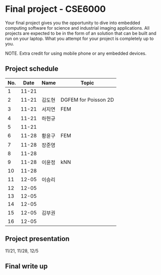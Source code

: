 # Final project - CSE6000

Your final project gives you the opportunity to dive into embedded computing software for science and industrial imaging applications. All projects are expected to be in the form of an solution that can be built and run on your laptop. What you attempt for your project is completely up to you.

NOTE. Extra credit for using mobile phone or any embedded devices.

## Project schedule
| No.   | Date  | Name | Topic |
| ----- | ----- | ---- | ----- |
| 1     | 11-21 |      |       |
| 2     | 11-21 | 김도현 | DGFEM for Poisson 2D |
| 3     | 11-21 | 서지연 | FEM   |
| 4     | 11-21 | 하헌규 |       |
| 5     | 11-21 |      |       |
| 6     | 11-28 | 황윤구 | FEM   |
| 7     | 11-28 | 장준영 |       |
| 8     | 11-28 |      |       |
| 9     | 11-28 | 이윤정 | kNN   |
| 10    | 11-28 |      |       |
| 11    | 12-05 | 이승리 |       |
| 12    | 12-05 |      |       |
| 13    | 12-05 |      |       |
| 14    | 12-05 |      |       |
| 15    | 12-05 | 김부권 |       |
| 16    | 12-05 |      |       |

## Project presentation
 11/21, 11/28, 12/5

## Final write up
